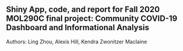 ## Shiny App, code, and report for Fall 2020 MOL290C final project: Community COVID-19 Dashboard and Informational Analysis

Authors: Ling Zhou, Alexis Hill, Kendra Zwonitzer Maclaine
